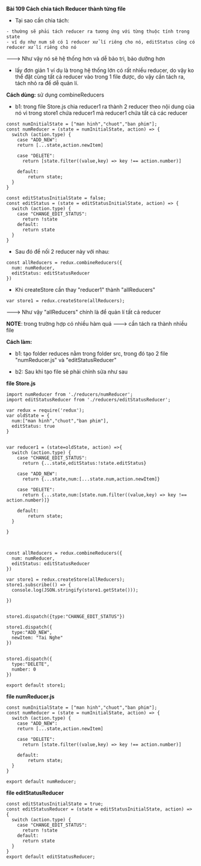 **Bài 109 Cách chia tách Reducer thành từng file**

- Tại sao cần chia tách:
```
- thường sẽ phải tách reducer ra tương ứng với từng thuộc tính trong state 
- ví dụ như num sẽ có 1 reducer xử lí riêng cho nó, editStatus cũng có reducer xử lí riêng cho nó
```
---> Như vậy nó sẽ hệ thống hơn và dễ bảo trì, bảo dưỡng hơn

- lấy đơn giản 1 ví dụ là trong hệ thống lớn có rất nhiều reducer, do vậy ko thể đặt cùng tất cả reducer vào trong 1 file được, do vậy cần tách ra, tách nhỏ ra để dễ quản lí.

**Cách dùng:** sử dụng combineReducers

- b1: trong file Store.js chia reducer1 ra thành 2 reducer theo nội dung của nó vì trong store1 chứa reducer1 mà reducer1 chứa tất cả các reducer 

```
const numInitialState = ["man hinh","chuot","ban phim"];
const numReducer = (state = numInitialState, action) => {
  switch (action.type) {
    case "ADD_NEW":
    return [...state,action.newItem]

    case "DELETE":
      return [state.filter((value,key) => key !== action.number)]
     
    default:
        return state;
  }
}

const editStatusInitialState = false;
const editStatus = (state = editStatusInitialState, action) => {
  switch (action.type) {
    case "CHANGE_EDIT_STATUS":
      return !state  
    default:
      return state
  }
}
```
- Sau đó để nối 2 reducer này với nhau:
```
const allReducers = redux.combineReducers({
  num: numReducer,
  editStatus: editStatusReducer
})
```
- Khi createStore cần thay "reducer1" thành "allReducers"
```
var store1 = redux.createStore(allReducers);
```

---> Như vậy "allReducers" chính là để quản lí tất cả reducer

**NOTE**: trong trường hợp có nhiều hàm quá ---> cần tách ra thành nhiều file 

**Cách làm:**

- b1: tạo folder reduces nằm trong folder src, trong đó tạo 2 file "numReducer.js" và "editStatusReducer" 

- b2: Sau khi tạo file sẽ phải chỉnh sửa như sau

**file Store.js**

```
import numReducer from './reducers/numReducer';
import editStatusReducer from './reducers/editStatusReducer';

var redux = require('redux');
var oldState = {
  num:["man hinh","chuot","ban phim"],
  editStatus: true
}


var reducer1 = (state=oldState, action) =>{
  switch (action.type) {
    case "CHANGE_EDIT_STATUS":
      return {...state,editStatus:!state.editStatus}   

    case "ADD_NEW":
      return {...state,num:[...state.num,action.newItem]}

    case "DELETE":
      return {...state,num:[state.num.filter((value,key) => key !== action.number)]}
     
    default:
        return state;
  }

}



const allReducers = redux.combineReducers({
  num: numReducer,
  editStatus: editStatusReducer
})

var store1 = redux.createStore(allReducers);
store1.subscribe(() => {
  console.log(JSON.stringify(store1.getState()));
  
})


store1.dispatch({type:"CHANGE_EDIT_STATUS"})

store1.dispatch({
  type:"ADD_NEW",
  newItem: "Tai Nghe"
})


store1.dispatch({
  type:"DELETE",
  number: 0
})

export default store1;
```

**file numReducer.js**

```
const numInitialState = ["man hinh","chuot","ban phim"];
const numReducer = (state = numInitialState, action) => {
  switch (action.type) {
    case "ADD_NEW":
    return [...state,action.newItem]

    case "DELETE":
      return [state.filter((value,key) => key !== action.number)]
     
    default:
        return state;
  }
}

export default numReducer;
```
**file editStatusReducer**
```
const editStatusInitialState = true;
const editStatusReducer = (state = editStatusInitialState, action) => {
  switch (action.type) {
    case "CHANGE_EDIT_STATUS":
      return !state  
    default:
      return state
  }
}
export default editStatusReducer;
```
